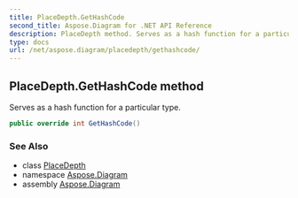 ```yaml
---
title: PlaceDepth.GetHashCode
second_title: Aspose.Diagram for .NET API Reference
description: PlaceDepth method. Serves as a hash function for a particular type
type: docs
url: /net/aspose.diagram/placedepth/gethashcode/
---
```

## PlaceDepth.GetHashCode method

Serves as a hash function for a particular type.

```csharp
public override int GetHashCode()
```

### See Also

* class [PlaceDepth](../)
* namespace [Aspose.Diagram](../../placedepth/)
* assembly [Aspose.Diagram](../../../)


